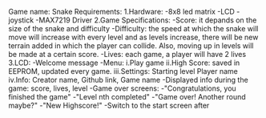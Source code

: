 Game name: Snake
Requirements:
            1.Hardware: -8x8 led matrix
                        -LCD
                        -joystick
                        -MAX7219 Driver
            2.Game Specifications: -Score: it depands on the size of the snake and difficulty
                                   -Difficulty: the speed at which the snake will move will increase with every level and as levels
                                               increase, there will be new terrain added in which the player can collide. Also, moving up
                                               in levels will be made at a certain score.
                                   -Lives: each game, a player will have 2 lives
            3.LCD: -Welcome message
                   -Menu: i.Play game
                          ii.High Score: saved in EEPROM, updated every game.
                          iii.Settings: Starting level
                                        Player name
                          iv.Info: Creator name, Github link, Game name
                   -Displayed info during the game: score, lives, level
                   -Game over screens: -"Congratulations, you finished the game"
                                       -"Level nth completed"
                                       -"Game over! Another round maybe?"
                                       -"New Highscore!"
                                       -Switch to the start screen after
                                       
